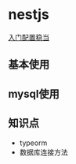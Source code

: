 # nestjs

[入门配置稳当](https://juejin.cn/post/7032079740982788132?searchId=202410121031488270639E9AF97382FFBF#heading-15)


## 基本使用



## mysql使用


## 知识点

- typeorm
- 数据库连接方法
